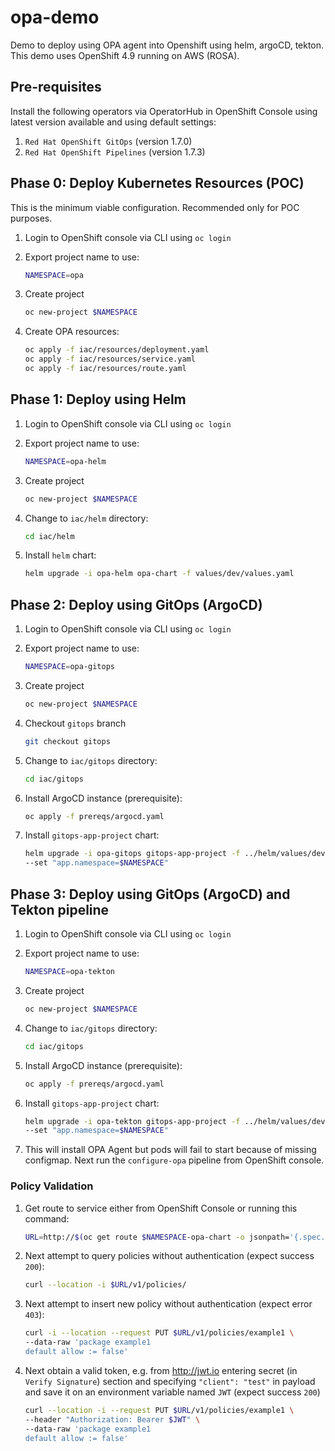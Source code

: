 # opa-demo
Demo to deploy using OPA agent into Openshift using helm, argoCD, tekton.
This demo uses OpenShift 4.9 running on AWS (ROSA).

## Pre-requisites
Install the following operators via OperatorHub in OpenShift Console using latest version available
and using default settings:
1. `Red Hat OpenShift GitOps` (version 1.7.0)
1. `Red Hat OpenShift Pipelines` (version 1.7.3)

## Phase 0: Deploy Kubernetes Resources (POC)

This is the minimum viable configuration. Recommended only for POC purposes.

1. Login to OpenShift console via CLI using `oc login`
1. Export project name to use:

    ```bash
    NAMESPACE=opa
    ```

1. Create project

    ```bash
    oc new-project $NAMESPACE
    ```

1. Create OPA resources:

    ```bash
    oc apply -f iac/resources/deployment.yaml
    oc apply -f iac/resources/service.yaml
    oc apply -f iac/resources/route.yaml
    ```
## Phase 1: Deploy using Helm

1. Login to OpenShift console via CLI using `oc login`
1. Export project name to use:

    ```bash
    NAMESPACE=opa-helm
    ```

1. Create project

    ```bash
    oc new-project $NAMESPACE
    ```

1. Change to `iac/helm` directory:

    ```bash
    cd iac/helm
    ```

1. Install `helm` chart:

    ```bash
    helm upgrade -i opa-helm opa-chart -f values/dev/values.yaml
    ```
## Phase 2: Deploy using GitOps (ArgoCD)

1. Login to OpenShift console via CLI using `oc login`
1. Export project name to use:

    ```bash
    NAMESPACE=opa-gitops
    ```

1. Create project

    ```bash
    oc new-project $NAMESPACE
    ```

1. Checkout `gitops` branch

    ```bash
    git checkout gitops
    ```

1. Change to `iac/gitops` directory:

    ```bash
    cd iac/gitops
    ```

1. Install ArgoCD instance (prerequisite):

    ```bash
    oc apply -f prereqs/argocd.yaml
    ```

1. Install `gitops-app-project` chart:

    ```bash
    helm upgrade -i opa-gitops gitops-app-project -f ../helm/values/dev/values.yaml \
    --set "app.namespace=$NAMESPACE"
    ```

## Phase 3: Deploy using GitOps (ArgoCD) and Tekton pipeline

1. Login to OpenShift console via CLI using `oc login`
1. Export project name to use:

    ```bash
    NAMESPACE=opa-tekton
    ```

1. Create project

    ```bash
    oc new-project $NAMESPACE
    ```

1. Change to `iac/gitops` directory:

    ```bash
    cd iac/gitops
    ```

1. Install ArgoCD instance (prerequisite):

    ```bash
    oc apply -f prereqs/argocd.yaml
    ```

1. Install `gitops-app-project` chart:

    ```bash
    helm upgrade -i opa-tekton gitops-app-project -f ../helm/values/dev/values.yaml \
    --set "app.namespace=$NAMESPACE"
    ```

1. This will install OPA Agent but pods will fail to start because of missing configmap.
   Next run the `configure-opa` pipeline from OpenShift console.

### Policy Validation

1. Get route to service either from OpenShift Console or running this command:

     ```bash
     URL=http://$(oc get route $NAMESPACE-opa-chart -o jsonpath='{.spec.host}')
     ```

1. Next attempt to query policies without authentication (expect success `200`):

    ```bash
    curl --location -i $URL/v1/policies/
    ```

1. Next attempt to insert new policy without authentication (expect error `403`):

    ```bash
    curl -i --location --request PUT $URL/v1/policies/example1 \
    --data-raw 'package example1
    default allow := false'
    ```

1. Next obtain a valid token, e.g. from http://jwt.io entering secret 
   (in `Verify Signature`) section and specifying `"client": "test"` in 
   payload and save it on an environment variable named `JWT` (expect success `200`)

    ```bash
    curl --location -i --request PUT $URL/v1/policies/example1 \
    --header "Authorization: Bearer $JWT" \
    --data-raw 'package example1
    default allow := false'
    ```
